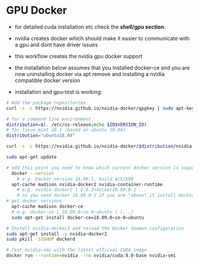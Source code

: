 # GPU Docker

* for detailed cuda installation etc check the **shell/gpu section**.


* nvidia creates docker which should make it easier to communicate with a gpu and dont have driver issues
* this workflow creates the nvidia gpu docker support
* the installation below assumes that you installed docker-ce and you are now uninstalling docker via apt remove and installing a nvidia compatible docker version
* installation and gpu-test is working:

```bash
# Add the package repositories
curl -s -L https://nvidia.github.io/nvidia-docker/gpgkey | sudo apt-key add -

# for a command line environment
distribution=$(. /etc/os-release;echo $ID$VERSION_ID)
# for linux mint 19.1 (based on ubuntu 18.04)
distribution="ubuntu18.04"

curl -s -L https://nvidia.github.io/nvidia-docker/$distribution/nvidia-docker.list | sudo tee /etc/apt/sources.list.d/nvidia-docker.list

sudo apt-get update

# add this point you need to know which current docker version is supported with nvidia
  docker --version
    # e.g. Docker version 18.09.1, build 4c52b90
  apt-cache madison nvidia-docker2 nvidia-container-runtime
    # e.g. nvidia-docker2 | 2.0.3+docker18.09.0-1 ...
    # so you need docker 18.09.0-1 if you are "above" it install docker like this:
# get docker versions
  apt-cache madison docker-ce
  # e.g. docker-ce | 18.09.0~ce-0~ubuntu | (...)
  sudo apt-get install docker-ce=18.09.0~ce-0~ubuntu

# Install nvidia-docker2 and reload the Docker daemon configuration
sudo apt-get install -y nvidia-docker2
sudo pkill -SIGHUP dockerd

# Test nvidia-smi with the latest official CUDA image
docker run --runtime=nvidia --rm nvidia/cuda:9.0-base nvidia-smi
```
